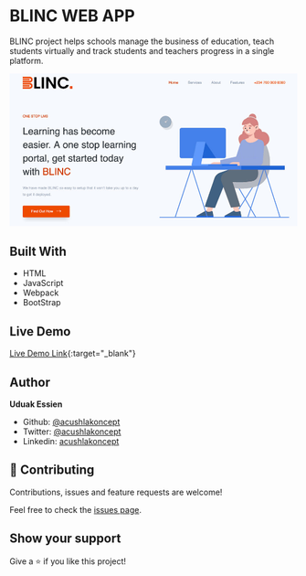 # BLINC WEB APP

BLINC project helps schools manage the business of education, teach students virtually and track students and teachers progress in a single platform.

![screenshot](./dist/assets/imgs/screenshot.jpg)

## Built With

- HTML
- JavaScript
- Webpack
- BootStrap

## Live Demo
[Live Demo Link](https://acushlakoncept.github.io/blinc/){:target="_blank"}



## Author

**Uduak Essien**

- Github: [@acushlakoncept](https://github.com/acushlakoncept/)
- Twitter: [@acushlakoncept](https://twitter.com/acushlakoncept)
- Linkedin: [acushlakoncept](https://www.linkedin.com/in/acushlakoncept/)


## 🤝 Contributing

Contributions, issues and feature requests are welcome!

Feel free to check the [issues page](https://github.com/acushlakoncept/blinc/issues).

## Show your support

Give a ⭐️ if you like this project!
